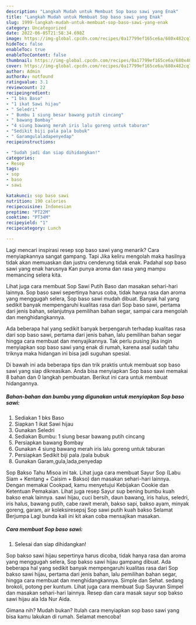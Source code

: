 ```yaml
---
description: "Langkah Mudah untuk Membuat Sop baso sawi yang Enak"
title: "Langkah Mudah untuk Membuat Sop baso sawi yang Enak"
slug: 1999-langkah-mudah-untuk-membuat-sop-baso-sawi-yang-enak
category: Uncategorized
date: 2022-06-05T21:58:34.698Z
image: https://img-global.cpcdn.com/recipes/0a17799ef165ce6a/680x482cq70/sop-baso-sawi-foto-resep-utama.jpg
hideToc: false
enableToc: true
enableTocContent: false
thumbnail: https://img-global.cpcdn.com/recipes/0a17799ef165ce6a/680x482cq70/sop-baso-sawi-foto-resep-utama.jpg
cover: https://img-global.cpcdn.com/recipes/0a17799ef165ce6a/680x482cq70/sop-baso-sawi-foto-resep-utama.jpg
author: Admin
authorAv: notfound
ratingvalue: 3.1
reviewcount: 22
recipeingredient:
- "1 bks Baso"
- "1 ikat Sawi hijau"
- " Seledri"
- " Bumbu 1 siung besar bawang putih cincang"
- " bawang Bombay"
- "4 siung bawang merah iris lalu goreng untuk taburan"
- "Sedikit biji pala pala bubuk"
- " Garamgulaladapenyedap"
recipeinstructions:

- "Sudah jadi dan siap dihidangkan!"
categories:
- Resep
tags:
- sop
- baso
- sawi

katakunci: sop baso sawi 
nutrition: 190 calories
recipecuisine: Indonesian
preptime: "PT22M"
cooktime: "PT34M"
recipeyield: "1"
recipecategory: Lunch

---
```



Lagi mencari inspirasi resep sop baso sawi yang menarik? Cara menyiapkannya sangat gampang. Tapi Jika keliru mengolah maka hasilnya tidak akan memuaskan dan justru cenderung tidak enak. Padahal sop baso sawi yang enak harusnya Kan punya aroma dan rasa yang mampu memancing selera kita.


Lihat juga cara membuat Sop Sawi Putih Baso dan masakan sehari-hari lainnya. Sop baso sawi sepertinya harus coba, tidak hanya rasa dan aroma yang menggugah selera, Sop baso sawi mudah dibuat. Banyak hal yang sedikit banyak mempengaruhi kualitas rasa dari Sop baso sawi, pertama dari jenis bahan, selanjutnya pemilihan bahan segar, sampai cara mengolah dan menghidangkannya.

Ada beberapa hal yang sedikit banyak berpengaruh terhadap kualitas rasa dari sop baso sawi, pertama dari jenis bahan, lalu pemilihan bahan segar hingga cara membuat dan menyajikannya. Tak perlu pusing jika ingin menyiapkan sop baso sawi yang enak di rumah, karena asal sudah tahu triknya maka hidangan ini bisa jadi suguhan spesial.


Di bawah ini ada beberapa tips dan trik praktis untuk membuat sop baso sawi yang siap dikreasikan. Anda bisa menyiapkan Sop baso sawi memakai 8 bahan dan 0 langkah pembuatan. Berikut ini cara untuk membuat hidangannya.

<!--inarticleads1-->

##### Bahan-bahan dan bumbu yang digunakan untuk menyiapkan Sop baso sawi:

1. Sediakan 1 bks Baso
1. Siapkan 1 ikat Sawi hijau
1. Gunakan  Seledri
1. Sediakan  Bumbu: 1 siung besar bawang putih cincang
1. Persiapkan  bawang Bombay
1. Gunakan 4 siung bawang merah iris lalu goreng untuk taburan
1. Persiapkan Sedikit biji pala /pala bubuk
1. Gunakan  Garam,gula,lada,penyedap


Sop Bakso Tahu Misoa ini tak. Lihat juga cara membuat Sayur Sop (Labu Siam + Kentang + Caisim + Bakso) dan masakan sehari-hari lainnya. Dengan memakai Cookpad, kamu menyetujui Kebijakan Cookie dan Ketentuan Pemakaian. Lihat juga resep Sayur sup bening bumbu kuah bakso enak lainnya. sawi hijau, cuci bersih, daun bawang, iris halus, seledri, iris halus, bawang putih, cabe rawit merah, bakso sapi, bakso ayam, minyak goreng, garam, air koleksiresepsj Sop sawi putih kuah bakso Selamat Berjumpa Lagi bunda kali ini kit akan coba mensajikan masakan. 

<!--inarticleads2-->

##### Cara membuat Sop baso sawi:


1. Selesai dan siap dihidangkan!

Sop bakso sawi hijau sepertinya harus dicoba, tidak hanya rasa dan aroma yang menggugah selera, Sop bakso sawi hijau gampang dibuat. Ada beberapa hal yang sedikit banyak mempengaruhi kualitas rasa dari Sop bakso sawi hijau, pertama dari jenis bahan, lalu pemilihan bahan segar, hingga cara membuat dan menghidangkannya. Simple dan Sehat. sedang brokoli, potong per kuntum. Lihat juga cara membuat Sup Sayuran Simpel dan masakan sehari-hari lainnya. Resep dan cara masak sayur sop bakso sawi hijau ala Ida Nur Aida. 

Gimana nih? Mudah bukan? Itulah cara menyiapkan sop baso sawi yang bisa kamu lakukan di rumah. Selamat mencoba!
